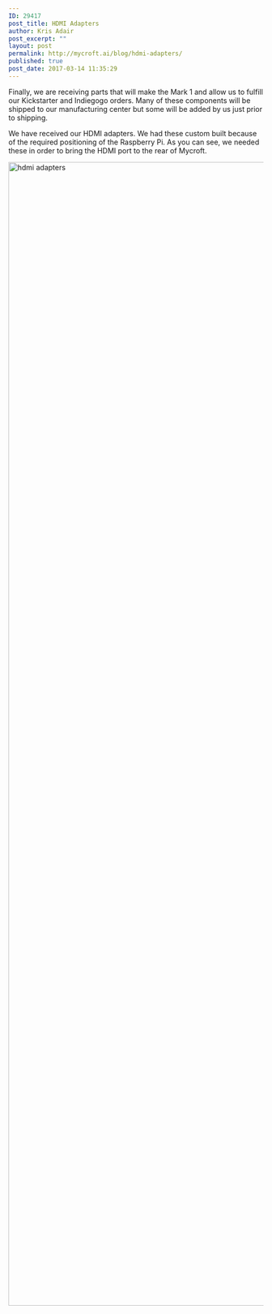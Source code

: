 ```yaml
---
ID: 29417
post_title: HDMI Adapters
author: Kris Adair
post_excerpt: ""
layout: post
permalink: http://mycroft.ai/blog/hdmi-adapters/
published: true
post_date: 2017-03-14 11:35:29
---
```

Finally, we are receiving parts that will make the Mark 1 and allow us to fulfill our Kickstarter and Indiegogo orders. Many of these components will be shipped to our manufacturing center but some will be added by us just prior to shipping.

We have received our HDMI adapters. We had these custom built because of the required positioning of the Raspberry Pi. As you can see, we needed these in order to bring the HDMI port to the rear of Mycroft.

<a href="https://mycroft.ai/wp-content/uploads/2017/03/Hdmi-adapters.jpg"><img class="alignnone size-full wp-image-29419" src="https://mycroft.ai/wp-content/uploads/2017/03/Hdmi-adapters.jpg" alt="hdmi adapters" width="3384" height="2256" /></a>